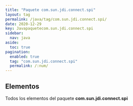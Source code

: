 ```yaml
---
title: "Paquete com.sun.jdi.connect.spi"
layout: tag
permalink: /java/tag/com.sun.jdi.connect.spi/
date: 2020-12-29
key: Javapaquetecom.sun.jdi.connect.spi
sidebar: 
  nav: java
aside: 
  toc: true
pagination: 
  enabled: true
  tag: "com.sun.jdi.connect.spi"
  permalink: /:num/
---
```


<h2>Elementos</h2>
Todos los elementos del paquete <strong>com.sun.jdi.connect.spi</strong>
